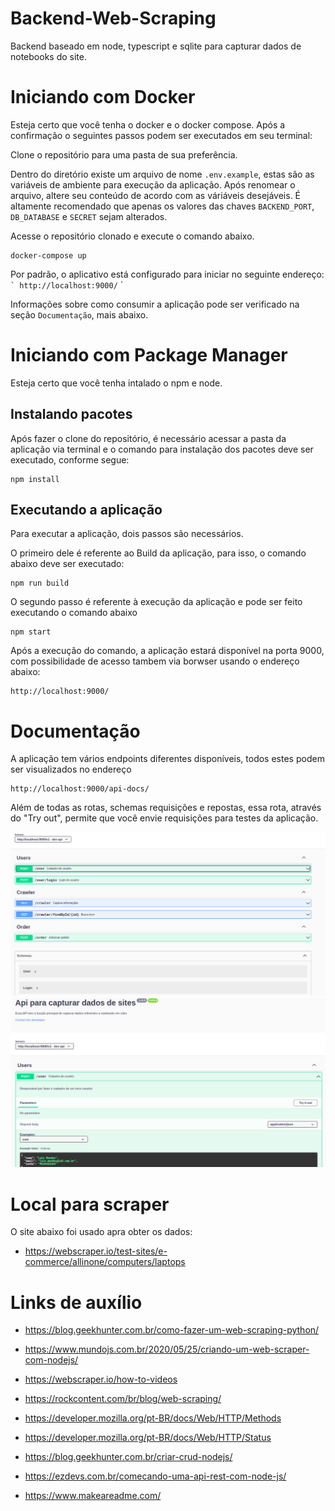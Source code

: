 # Backend-Web-Scraping

Backend baseado em node, typescript e sqlite para capturar dados de notebooks do site.

# Iniciando com Docker

Esteja certo que você tenha o docker e o docker compose. Após a confirmação o seguintes passos podem ser executados em seu terminal:

Clone o repositório para uma pasta de sua preferência.

Dentro do diretório existe um arquivo de nome `.env.example`, estas são as variáveis de ambiente para execução da aplicação. Após renomear o arquivo, altere seu conteúdo de acordo com as váriáveis desejáveis. É altamente recomendado que apenas os valores das chaves `BACKEND_PORT`, `DB_DATABASE` e `SECRET` sejam alterados.

Acesse o repositório clonado e execute o comando abaixo.

```
docker-compose up
```

Por padrão, o aplicativo está configurado para iniciar no seguinte endereço:
`` `
http://localhost:9000/
`` `

Informações sobre como consumir a aplicação pode ser verificado na seção `Documentação`, mais abaixo.

# Iniciando com Package Manager

Esteja certo que  você tenha intalado o npm e node.

## Instalando pacotes

Após fazer o clone do repositório, é necessário acessar a pasta da aplicação via terminal e o comando para instalação dos pacotes deve ser executado, conforme segue:

```
npm install
```

## Executando a aplicação

Para executar a aplicação, dois passos são necessários.

O primeiro dele é referente ao Build da aplicação, para isso, o comando abaixo deve ser executado:
```
npm run build
```

O segundo passo é referente à execução da aplicação e pode ser feito executando o comando abaixo

```
npm start
```

Após a execução do comando, a aplicação estará disponível na porta 9000, com possibilidade de acesso tambem via borwser usando o endereço abaixo:
```
http://localhost:9000/
```

# Documentação

A aplicação tem vários endpoints diferentes disponíveis, todos estes podem ser visualizados no endereço

```
http://localhost:9000/api-docs/
```

Além de todas as rotas, schemas requisições e repostas, essa rota, através do "Try out", permite que você envie requisições para testes da aplicação.

 <img src="https://github.com/IKokiri/Backend-Web-Scraping/blob/main/src/imgs/swagger0.png" alt="Swagger"/>


 <img src="https://github.com/IKokiri/Backend-Web-Scraping/blob/main/src/imgs/swagger1.png" alt="Swagger"/>

# Local para scraper

O site abaixo foi usado apra obter os dados:

- https://webscraper.io/test-sites/e-commerce/allinone/computers/laptops

# Links de auxílio

- https://blog.geekhunter.com.br/como-fazer-um-web-scraping-python/

- https://www.mundojs.com.br/2020/05/25/criando-um-web-scraper-com-nodejs/

- https://webscraper.io/how-to-videos

- https://rockcontent.com/br/blog/web-scraping/

- https://developer.mozilla.org/pt-BR/docs/Web/HTTP/Methods

- https://developer.mozilla.org/pt-BR/docs/Web/HTTP/Status

- https://blog.geekhunter.com.br/criar-crud-nodejs/

- https://ezdevs.com.br/comecando-uma-api-rest-com-node-js/

- https://www.makeareadme.com/